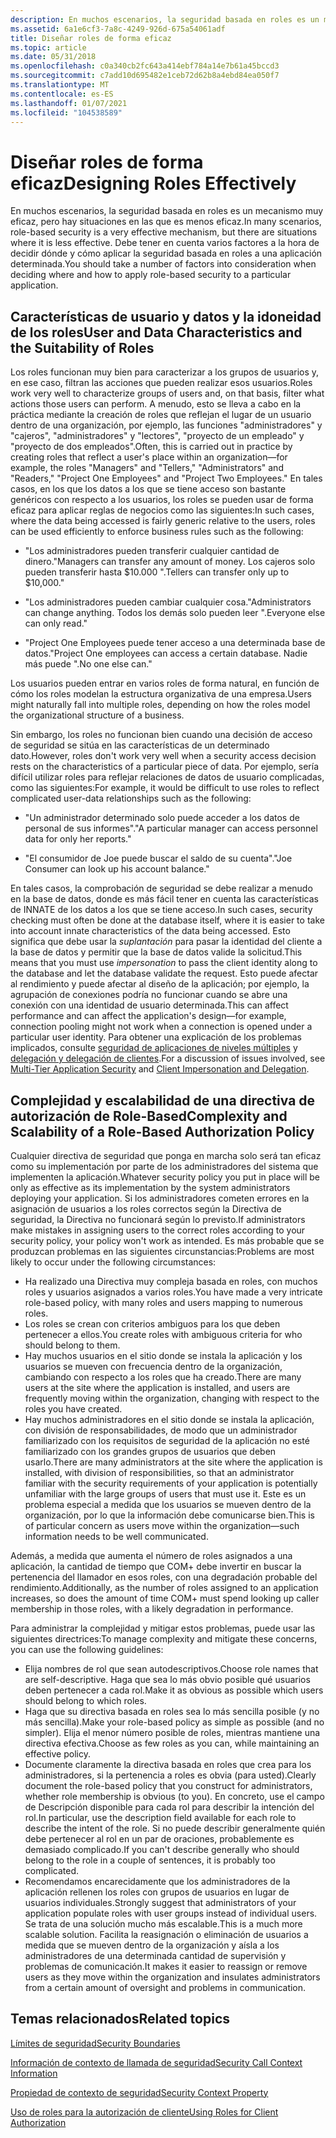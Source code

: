 ```yaml
---
description: En muchos escenarios, la seguridad basada en roles es un mecanismo muy eficaz, pero hay situaciones en las que es menos eficaz.
ms.assetid: 6a1e6cf3-7a8c-4249-926d-675a54061adf
title: Diseñar roles de forma eficaz
ms.topic: article
ms.date: 05/31/2018
ms.openlocfilehash: c0a340cb2fc643a414ebf784a14e7b61a45bccd3
ms.sourcegitcommit: c7add10d695482e1ceb72d62b8a4ebd84ea050f7
ms.translationtype: MT
ms.contentlocale: es-ES
ms.lasthandoff: 01/07/2021
ms.locfileid: "104538589"
---
```

# <a name="designing-roles-effectively"></a><span data-ttu-id="785c1-103">Diseñar roles de forma eficaz</span><span class="sxs-lookup"><span data-stu-id="785c1-103">Designing Roles Effectively</span></span>

<span data-ttu-id="785c1-104">En muchos escenarios, la seguridad basada en roles es un mecanismo muy eficaz, pero hay situaciones en las que es menos eficaz.</span><span class="sxs-lookup"><span data-stu-id="785c1-104">In many scenarios, role-based security is a very effective mechanism, but there are situations where it is less effective.</span></span> <span data-ttu-id="785c1-105">Debe tener en cuenta varios factores a la hora de decidir dónde y cómo aplicar la seguridad basada en roles a una aplicación determinada.</span><span class="sxs-lookup"><span data-stu-id="785c1-105">You should take a number of factors into consideration when deciding where and how to apply role-based security to a particular application.</span></span>

## <a name="user-and-data-characteristics-and-the-suitability-of-roles"></a><span data-ttu-id="785c1-106">Características de usuario y datos y la idoneidad de los roles</span><span class="sxs-lookup"><span data-stu-id="785c1-106">User and Data Characteristics and the Suitability of Roles</span></span>

<span data-ttu-id="785c1-107">Los roles funcionan muy bien para caracterizar a los grupos de usuarios y, en ese caso, filtran las acciones que pueden realizar esos usuarios.</span><span class="sxs-lookup"><span data-stu-id="785c1-107">Roles work very well to characterize groups of users and, on that basis, filter what actions those users can perform.</span></span> <span data-ttu-id="785c1-108">A menudo, esto se lleva a cabo en la práctica mediante la creación de roles que reflejan el lugar de un usuario dentro de una organización, por ejemplo, las funciones "administradores" y "cajeros", "administradores" y "lectores", "proyecto de un empleado" y "proyecto de dos empleados".</span><span class="sxs-lookup"><span data-stu-id="785c1-108">Often, this is carried out in practice by creating roles that reflect a user's place within an organization—for example, the roles "Managers" and "Tellers," "Administrators" and "Readers," "Project One Employees" and "Project Two Employees."</span></span> <span data-ttu-id="785c1-109">En tales casos, en los que los datos a los que se tiene acceso son bastante genéricos con respecto a los usuarios, los roles se pueden usar de forma eficaz para aplicar reglas de negocios como las siguientes:</span><span class="sxs-lookup"><span data-stu-id="785c1-109">In such cases, where the data being accessed is fairly generic relative to the users, roles can be used efficiently to enforce business rules such as the following:</span></span>

-   <span data-ttu-id="785c1-110">"Los administradores pueden transferir cualquier cantidad de dinero.</span><span class="sxs-lookup"><span data-stu-id="785c1-110">"Managers can transfer any amount of money.</span></span> <span data-ttu-id="785c1-111">Los cajeros solo pueden transferir hasta $10.000 ".</span><span class="sxs-lookup"><span data-stu-id="785c1-111">Tellers can transfer only up to $10,000."</span></span>

-   <span data-ttu-id="785c1-112">"Los administradores pueden cambiar cualquier cosa.</span><span class="sxs-lookup"><span data-stu-id="785c1-112">"Administrators can change anything.</span></span> <span data-ttu-id="785c1-113">Todos los demás solo pueden leer ".</span><span class="sxs-lookup"><span data-stu-id="785c1-113">Everyone else can only read."</span></span>

-   <span data-ttu-id="785c1-114">"Project One Employees puede tener acceso a una determinada base de datos.</span><span class="sxs-lookup"><span data-stu-id="785c1-114">"Project One employees can access a certain database.</span></span> <span data-ttu-id="785c1-115">Nadie más puede ".</span><span class="sxs-lookup"><span data-stu-id="785c1-115">No one else can."</span></span>

<span data-ttu-id="785c1-116">Los usuarios pueden entrar en varios roles de forma natural, en función de cómo los roles modelan la estructura organizativa de una empresa.</span><span class="sxs-lookup"><span data-stu-id="785c1-116">Users might naturally fall into multiple roles, depending on how the roles model the organizational structure of a business.</span></span>

<span data-ttu-id="785c1-117">Sin embargo, los roles no funcionan bien cuando una decisión de acceso de seguridad se sitúa en las características de un determinado dato.</span><span class="sxs-lookup"><span data-stu-id="785c1-117">However, roles don't work very well when a security access decision rests on the characteristics of a particular piece of data.</span></span> <span data-ttu-id="785c1-118">Por ejemplo, sería difícil utilizar roles para reflejar relaciones de datos de usuario complicadas, como las siguientes:</span><span class="sxs-lookup"><span data-stu-id="785c1-118">For example, it would be difficult to use roles to reflect complicated user-data relationships such as the following:</span></span>

-   <span data-ttu-id="785c1-119">"Un administrador determinado solo puede acceder a los datos de personal de sus informes".</span><span class="sxs-lookup"><span data-stu-id="785c1-119">"A particular manager can access personnel data for only her reports."</span></span>

-   <span data-ttu-id="785c1-120">"El consumidor de Joe puede buscar el saldo de su cuenta".</span><span class="sxs-lookup"><span data-stu-id="785c1-120">"Joe Consumer can look up his account balance."</span></span>

<span data-ttu-id="785c1-121">En tales casos, la comprobación de seguridad se debe realizar a menudo en la base de datos, donde es más fácil tener en cuenta las características de INNATE de los datos a los que se tiene acceso.</span><span class="sxs-lookup"><span data-stu-id="785c1-121">In such cases, security checking must often be done at the database itself, where it is easier to take into account innate characteristics of the data being accessed.</span></span> <span data-ttu-id="785c1-122">Esto significa que debe usar la *suplantación* para pasar la identidad del cliente a la base de datos y permitir que la base de datos valide la solicitud.</span><span class="sxs-lookup"><span data-stu-id="785c1-122">This means that you must use *impersonation* to pass the client identity along to the database and let the database validate the request.</span></span> <span data-ttu-id="785c1-123">Esto puede afectar al rendimiento y puede afectar al diseño de la aplicación; por ejemplo, la agrupación de conexiones podría no funcionar cuando se abre una conexión con una identidad de usuario determinada.</span><span class="sxs-lookup"><span data-stu-id="785c1-123">This can affect performance and can affect the application's design—for example, connection pooling might not work when a connection is opened under a particular user identity.</span></span> <span data-ttu-id="785c1-124">Para obtener una explicación de los problemas implicados, consulte [seguridad de aplicaciones de niveles múltiples](multi-tier-application-security.md) y [delegación y delegación de clientes](client-impersonation-and-delegation.md).</span><span class="sxs-lookup"><span data-stu-id="785c1-124">For a discussion of issues involved, see [Multi-Tier Application Security](multi-tier-application-security.md) and [Client Impersonation and Delegation](client-impersonation-and-delegation.md).</span></span>

## <a name="complexity-and-scalability-of-a-role-based-authorization-policy"></a><span data-ttu-id="785c1-125">Complejidad y escalabilidad de una directiva de autorización de Role-Based</span><span class="sxs-lookup"><span data-stu-id="785c1-125">Complexity and Scalability of a Role-Based Authorization Policy</span></span>

<span data-ttu-id="785c1-126">Cualquier directiva de seguridad que ponga en marcha solo será tan eficaz como su implementación por parte de los administradores del sistema que implementen la aplicación.</span><span class="sxs-lookup"><span data-stu-id="785c1-126">Whatever security policy you put in place will be only as effective as its implementation by the system administrators deploying your application.</span></span> <span data-ttu-id="785c1-127">Si los administradores cometen errores en la asignación de usuarios a los roles correctos según la Directiva de seguridad, la Directiva no funcionará según lo previsto.</span><span class="sxs-lookup"><span data-stu-id="785c1-127">If administrators make mistakes in assigning users to the correct roles according to your security policy, your policy won't work as intended.</span></span> <span data-ttu-id="785c1-128">Es más probable que se produzcan problemas en las siguientes circunstancias:</span><span class="sxs-lookup"><span data-stu-id="785c1-128">Problems are most likely to occur under the following circumstances:</span></span>

-   <span data-ttu-id="785c1-129">Ha realizado una Directiva muy compleja basada en roles, con muchos roles y usuarios asignados a varios roles.</span><span class="sxs-lookup"><span data-stu-id="785c1-129">You have made a very intricate role-based policy, with many roles and users mapping to numerous roles.</span></span>
-   <span data-ttu-id="785c1-130">Los roles se crean con criterios ambiguos para los que deben pertenecer a ellos.</span><span class="sxs-lookup"><span data-stu-id="785c1-130">You create roles with ambiguous criteria for who should belong to them.</span></span>
-   <span data-ttu-id="785c1-131">Hay muchos usuarios en el sitio donde se instala la aplicación y los usuarios se mueven con frecuencia dentro de la organización, cambiando con respecto a los roles que ha creado.</span><span class="sxs-lookup"><span data-stu-id="785c1-131">There are many users at the site where the application is installed, and users are frequently moving within the organization, changing with respect to the roles you have created.</span></span>
-   <span data-ttu-id="785c1-132">Hay muchos administradores en el sitio donde se instala la aplicación, con división de responsabilidades, de modo que un administrador familiarizado con los requisitos de seguridad de la aplicación no esté familiarizado con los grandes grupos de usuarios que deben usarlo.</span><span class="sxs-lookup"><span data-stu-id="785c1-132">There are many administrators at the site where the application is installed, with division of responsibilities, so that an administrator familiar with the security requirements of your application is potentially unfamiliar with the large groups of users that must use it.</span></span> <span data-ttu-id="785c1-133">Este es un problema especial a medida que los usuarios se mueven dentro de la organización, por lo que la información debe comunicarse bien.</span><span class="sxs-lookup"><span data-stu-id="785c1-133">This is of particular concern as users move within the organization—such information needs to be well communicated.</span></span>

<span data-ttu-id="785c1-134">Además, a medida que aumenta el número de roles asignados a una aplicación, la cantidad de tiempo que COM+ debe invertir en buscar la pertenencia del llamador en esos roles, con una degradación probable del rendimiento.</span><span class="sxs-lookup"><span data-stu-id="785c1-134">Additionally, as the number of roles assigned to an application increases, so does the amount of time COM+ must spend looking up caller membership in those roles, with a likely degradation in performance.</span></span>

<span data-ttu-id="785c1-135">Para administrar la complejidad y mitigar estos problemas, puede usar las siguientes directrices:</span><span class="sxs-lookup"><span data-stu-id="785c1-135">To manage complexity and mitigate these concerns, you can use the following guidelines:</span></span>

-   <span data-ttu-id="785c1-136">Elija nombres de rol que sean autodescriptivos.</span><span class="sxs-lookup"><span data-stu-id="785c1-136">Choose role names that are self-descriptive.</span></span> <span data-ttu-id="785c1-137">Haga que sea lo más obvio posible qué usuarios deben pertenecer a cada rol.</span><span class="sxs-lookup"><span data-stu-id="785c1-137">Make it as obvious as possible which users should belong to which roles.</span></span>
-   <span data-ttu-id="785c1-138">Haga que su directiva basada en roles sea lo más sencilla posible (y no más sencilla).</span><span class="sxs-lookup"><span data-stu-id="785c1-138">Make your role-based policy as simple as possible (and no simpler).</span></span> <span data-ttu-id="785c1-139">Elija el menor número posible de roles, mientras mantiene una directiva efectiva.</span><span class="sxs-lookup"><span data-stu-id="785c1-139">Choose as few roles as you can, while maintaining an effective policy.</span></span>
-   <span data-ttu-id="785c1-140">Documente claramente la directiva basada en roles que crea para los administradores, si la pertenencia a roles es obvia (para usted).</span><span class="sxs-lookup"><span data-stu-id="785c1-140">Clearly document the role-based policy that you construct for administrators, whether role membership is obvious (to you).</span></span> <span data-ttu-id="785c1-141">En concreto, use el campo de Descripción disponible para cada rol para describir la intención del rol.</span><span class="sxs-lookup"><span data-stu-id="785c1-141">In particular, use the description field available for each role to describe the intent of the role.</span></span> <span data-ttu-id="785c1-142">Si no puede describir generalmente quién debe pertenecer al rol en un par de oraciones, probablemente es demasiado complicado.</span><span class="sxs-lookup"><span data-stu-id="785c1-142">If you can't describe generally who should belong to the role in a couple of sentences, it is probably too complicated.</span></span>
-   <span data-ttu-id="785c1-143">Recomendamos encarecidamente que los administradores de la aplicación rellenen los roles con grupos de usuarios en lugar de usuarios individuales.</span><span class="sxs-lookup"><span data-stu-id="785c1-143">Strongly suggest that administrators of your application populate roles with user groups instead of individual users.</span></span> <span data-ttu-id="785c1-144">Se trata de una solución mucho más escalable.</span><span class="sxs-lookup"><span data-stu-id="785c1-144">This is a much more scalable solution.</span></span> <span data-ttu-id="785c1-145">Facilita la reasignación o eliminación de usuarios a medida que se mueven dentro de la organización y aísla a los administradores de una determinada cantidad de supervisión y problemas de comunicación.</span><span class="sxs-lookup"><span data-stu-id="785c1-145">It makes it easier to reassign or remove users as they move within the organization and insulates administrators from a certain amount of oversight and problems in communication.</span></span>

## <a name="related-topics"></a><span data-ttu-id="785c1-146">Temas relacionados</span><span class="sxs-lookup"><span data-stu-id="785c1-146">Related topics</span></span>

<dl> <dt>

[<span data-ttu-id="785c1-147">Límites de seguridad</span><span class="sxs-lookup"><span data-stu-id="785c1-147">Security Boundaries</span></span>](security-boundaries.md)
</dt> <dt>

[<span data-ttu-id="785c1-148">Información de contexto de llamada de seguridad</span><span class="sxs-lookup"><span data-stu-id="785c1-148">Security Call Context Information</span></span>](security-call-context-information.md)
</dt> <dt>

[<span data-ttu-id="785c1-149">Propiedad de contexto de seguridad</span><span class="sxs-lookup"><span data-stu-id="785c1-149">Security Context Property</span></span>](security-context-property.md)
</dt> <dt>

[<span data-ttu-id="785c1-150">Uso de roles para la autorización de cliente</span><span class="sxs-lookup"><span data-stu-id="785c1-150">Using Roles for Client Authorization</span></span>](using-roles-for-client-authorization.md)
</dt> </dl>

 

 



